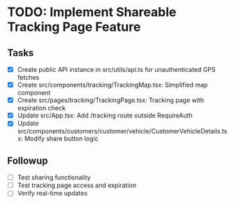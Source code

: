 # TODO: Implement Shareable Tracking Page Feature

## Tasks
- [x] Create public API instance in src/utils/api.ts for unauthenticated GPS fetches
- [x] Create src/components/tracking/TrackingMap.tsx: Simplified map component
- [x] Create src/pages/tracking/TrackingPage.tsx: Tracking page with expiration check
- [x] Update src/App.tsx: Add /tracking route outside RequireAuth
- [x] Update src/components/customers/customer/vehicle/CustomerVehicleDetails.tsx: Modify share button logic

## Followup
- [ ] Test sharing functionality
- [ ] Test tracking page access and expiration
- [ ] Verify real-time updates
